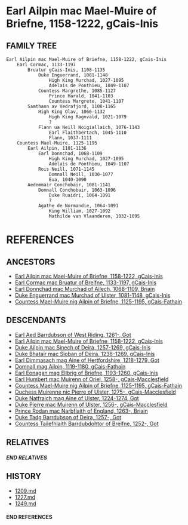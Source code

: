 # Earl Ailpin mac Mael-Muire of Briefne, 1158-1222, gCais-Inis

## FAMILY TREE 
```
Earl Ailpin mac Mael-Muire of Briefne, 1158-1222, gCais-Inis
    Earl Cormac, 1133-1197
        Bruatur gCais-Inis, 1108-1135
            Duke Enguerrand, 1081-1148
                High King Murchad, 1027-1095
                Adelais de Ponthieu, 1049-1107
            Countess Margrethe, 1085-1127
                Prince Harald, 1041-1103
                Countess Margrete, 1041-1107
        Samthann av Vedrafjord, 1108-1165
            High King Olav, 1066-1132
                High King Ragnvald, 1021-1079
                ?
            Flann ua Neill Noigiallaich, 1076-1143
                Earl Flaithbertach, 1045-1110
                Flann, 1037-1111                
    Countess Mael-Muire, 1125-1195
        Earl Ailpin, 1101-1136
            Earl Donnchad, 1068-1109
                High King Murchad, 1027-1095
                Adelais de Ponthieu, 1049-1107
            Rois Neill, 1071-1145
                Domnall Neill, 1030-1077
                Eua, 1040-1090
        Aedemmair Conchobair, 1081-1141    
            Domnall Conchobair, 1063-1096
                Duke Ruaidri, 1064-1091
                ?
            Agathe de Normandie, 1064-1091
                King William, 1027-1092
                Mathilde van Vlaanderen, 1032-1095
```


# REFERENCES

## ANCESTORS
* [Earl Ailpin mac Mael-Muire of Briefne, 1158-1222, gCais-Inis](ailpin_mac_mael-muire_1158.md)
* [Earl Cormac mac Bruatur of Breifne, 1133-1197, gCais-Inis](cormac_mac_bruatur_1133.md)
* [Earl Donnchad mac Murchad of Ailech, 1068-1109, Briain](donnchad_mac_murchad_1068.md)
* [Duke Enguerrand mac Murchad of Ulster, 1081-1148, gCais-Inis](enguerrand_mac_murchad_1081.md)
* [Countess Mael-Muire nig Ailpin of Briefne, 1125-1195, gCais-Fathain](mael-muire_nig_ailpin_1125.md)

## DESCENDANTS
* [Earl Aed Barrdubson of West Riding, 1261-, Got](aed_barrdubson_1261.md)
* [Earl Ailpin mac Mael-Muire of Briefne, 1158-1222, gCais-Inis](ailpin_mac_mael-muire_1158.md)
* [Duke Ailpin mac Sinech of Deira, 1257-1269, gCais-Inis](ailpin_mac_sinech_1257.md)
* [Duke Bhatair mac Sioban of Deira, 1236-1269, gCais-Inis](bhatair_mac_sioban_1236.md)
* [Earl Dimmasach mag Aine of Hertfordshire, 1218-1279, Got](dimmasach_mag_aine_1218.md)
* [Domnall mag Ailpin, 1119-1180, gCais-Fathain](domnall_mag_ailpin_1119.md)
* [Earl Eonagan mag Ellbrig of Briefne, 1193-1260, gCais-Inis](eonagan_mag_ellbrig_1193.md)
* [Earl Humbert mac Muirenn of Oriel, 1258-, gCais-Macclesfield](humbert_mac_muirenn_1258.md)
* [Countess Mael-Muire nig Ailpin of Briefne, 1125-1195, gCais-Fathain](mael-muire_nig_ailpin_1125.md)
* [Duchess Muirenne nic Pierre of Ulster, 1275-, gCais-Macclesfield](muirenne_nic_pierre_1275.md)
* [Duke Natfraich mag Aine of Ulster, 1224-1274, Got](natfraich_mag_aine_1224.md)
* [Duke Pierre mac Muirenn of Ulster, 1256-, gCais-Macclesfield](pierre_mac_muirenn_1256.md)
* [Prince Rodan mac Narbflaith of England, 1263-, Briain](rodan_mac_narbflaith_1263.md)
* [Duke Tadg Barrdubson of Deira, 1257-, Got](tadg_barrdubson_1257.md)
* [Countess Tailefhlaith Barrdubdohtor of Breifne, 1252-, Got](tailefhlaith_barrdubdohtor_1252.md)

## RELATIVES

##### END RELATIVES 
## HISTORY
* [1209.md](../h/1209.md)
* [1227.md](../h/1227.md)
* [1249.md](../h/1249.md)

#### END REFERENCES
